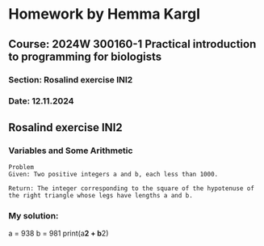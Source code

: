 # **Homework by Hemma Kargl**
## Course: **2024W 300160-1 Practical introduction to programming for biologists**
### Section: Rosalind exercise INI2
### Date: 12.11.2024

## **Rosalind exercise INI2**
### Variables and Some Arithmetic

```
Problem
Given: Two positive integers a and b, each less than 1000.

Return: The integer corresponding to the square of the hypotenuse of the right triangle whose legs have lengths a and b.
```
### My solution:

a = 938
b = 981
print(a**2 + b**2)